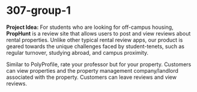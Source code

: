 # 307-group-1

**Project Idea:**
For students who are looking for off-campus housing, **PropHunt** is a review site that allows users to post and view reviews about rental properties. Unlike other typical rental review apps, our product is geared towards the unique challenges faced by student-tenets, such as regular turnover, studying abroad, and campus proximity.

Similar to PolyProfile, rate your professor but for your property. Customers can view properties and the property management company/landlord  associated with the property. Customers can leave reviews and view reviews.
